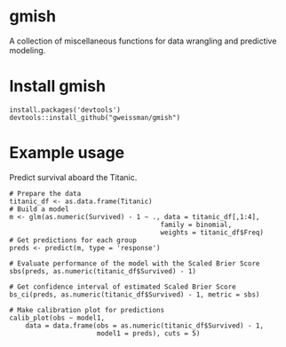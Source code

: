 # gmish

A collection of miscellaneous functions for data wrangling and predictive modeling. 

# Install gmish

```{r}
install.packages('devtools')
devtools::install_github("gweissman/gmish")
```

# Example usage

Predict survival aboard the Titanic.

```{r}
# Prepare the data
titanic_df <- as.data.frame(Titanic)
# Build a model
m <- glm(as.numeric(Survived) - 1 ~ ., data = titanic_df[,1:4], 
                                      family = binomial, 
                                      weights = titanic_df$Freq)
# Get predictions for each group
preds <- predict(m, type = 'response')

# Evaluate performance of the model with the Scaled Brier Score
sbs(preds, as.numeric(titanic_df$Survived) - 1)

# Get confidence interval of estimated Scaled Brier Score
bs_ci(preds, as.numeric(titanic_df$Survived) - 1, metric = sbs)

# Make calibration plot for predictions
calib_plot(obs ~ model1, 
    data = data.frame(obs = as.numeric(titanic_df$Survived) - 1,
                      model1 = preds), cuts = 5)
```
